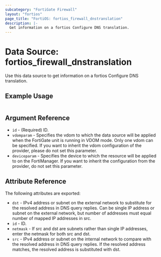 ```yaml
---
subcategory: "FortiGate Firewall"
layout: "fortios"
page_title: "FortiOS: fortios_firewall_dnstranslation"
description: |-
  Get information on a fortios Configure DNS translation.
---
```


# Data Source: fortios_firewall_dnstranslation
Use this data source to get information on a fortios Configure DNS translation.


## Example Usage

```hcl

```

## Argument Reference

* `id` - (Required) ID.
* `vdomparam` - Specifies the vdom to which the data source will be applied when the FortiGate unit is running in VDOM mode. Only one vdom can be specified. If you want to inherit the vdom configuration of the provider, please do not set this parameter.
* `deviceparam` - Specifies the device to which the resource will be applied to on the FortiManager. If you want to inherit the configuration from the provider, do not set this parameter.

## Attribute Reference

The following attributes are exported:

* `dst` - IPv4 address or subnet on the external network to substitute for the resolved address in DNS query replies. Can be single IP address or subnet on the external network, but number of addresses must equal number of mapped IP addresses in src.
* `id` - ID.
* `netmask` - If src and dst are subnets rather than single IP addresses, enter the netmask for both src and dst.
* `src` - IPv4 address or subnet on the internal network to compare with the resolved address in DNS query replies. If the resolved address matches, the resolved address is substituted with dst.
